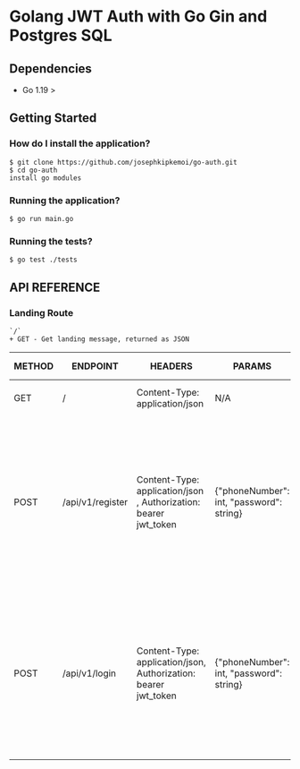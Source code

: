 # Golang JWT Auth with Go Gin and Postgres SQL
## Dependencies
+ Go 1.19 > 
## Getting Started
### How do I install the application?
```
$ git clone https://github.com/josephkipkemoi/go-auth.git
$ cd go-auth
install go modules
```
### Running the application?
`$ go run main.go`
### Running the tests?
`$ go test ./tests`
## API REFERENCE
### Landing Route
```
`/`
+ GET - Get landing message, returned as JSON
```
| METHOD | ENDPOINT | HEADERS | PARAMS | STATUS | RESPONSE (JSON) |
| ----------- | -------- | ------- | ------ | ----------- | -------- |
| GET    | /        | Content-Type: application/json    | N/A | Success: 200 | {"message": "Golang Auth API"}
| POST   | /api/v1/register | Content-Type: application/json , Authorization: bearer jwt_token | {"phoneNumber": int, "password": string} | Success: 201,Unproccessable Entity: 422, Bad Request: 400| { "http_status": 201, "status":"User Created","user: {"id": int, "phoneNumber": int "isVerified": bool, "createdAt": string}, "token": "jwt_token"}  / {"http_status": 422, "errors": array} / {"http_status:400": "errors"}
| POST   | /api/v1/login  | Content-Type: application/json, Authorization: bearer jwt_token | {"phoneNumber": int, "password": string} | Success: 200, Not Found: 404, Bad Request: 400 | {"http_status": 200, "status": "success", "user": {"id": int, "phoneNumber": int, "isVerified": bool, "createdAt": string}, "token": "jwt_token"}, {"http_status": 404, "error": array}, {"http_status": 400, "error": array}
